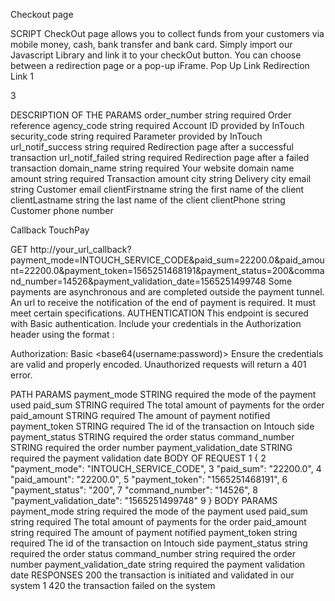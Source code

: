 Checkout page

SCRIPT
CheckOut page allows you to collect funds from your customers via mobile money, cash, bank transfer and bank card. Simply import our Javascript Library and link it to your checkOut button. You can choose between a redirection page or a pop-up iFrame.
Pop Up Link
Redirection Link
1
<script src=https://touchpay.gutouch.com/touchpay/script/prod_touchpay-0.0.1.js
2
  type="text/javascript"></script>
3
  <script type="text/javascript">
4
  Function calltouchpay(){
5
  SendPaymentInfos(order_number, agency_code, secure_code, domain_name, url_redirection_success, url_redirection_failed, amount, city, email, clientFirstName, clientLastName, clientPhone);
6
}
7
</script>
DESCRIPTION OF THE PARAMS
order_number
string
required
Order reference
agency_code
string
required
Account ID provided by InTouch
security_code
string
required
Parameter provided by InTouch
url_notif_success
string
required
Redirection page after a successful transaction
url_notif_failed
string
required
Redirection page after a failed transaction
domain_name
string
required
Your website domain name
amount
string
required
Transaction amount
city
string
Delivery city
email
string
Customer email
clientFirstname
string
the first name of the client
clientLastname
string
the last name of the client
clientPhone
string
Customer phone number

Callback TouchPay

GET
http://your_url_callback?payment_mode=INTOUCH_SERVICE_CODE&paid_sum=22200.0&paid_amount=22200.0&payment_token=1565251468191&payment_status=200&command_number=14526&payment_validation_date=1565251499748
Some payments are asynchronous and are completed outside the payment tunnel. An url to receive the notification of the end of payment is required. It must meet certain specifications.
AUTHENTICATION
This endpoint is secured with Basic authentication. Include your credentials in the Authorization header using the format :

Authorization: Basic <base64(username:password)>
Ensure the credentials are valid and properly encoded. Unauthorized requests will return a 401 error.

PATH PARAMS
payment_mode
STRING
required
the mode of the payment used
paid_sum
STRING
required
The total amount of payments for the order
paid_amount
STRING
required
The amount of payment notified
payment_token
STRING
required
The id of the transaction on Intouch side
payment_status
STRING
required
the order status
command_number
STRING
required
the order number
payment_validation_date
STRING
required
the payment validation date
BODY OF REQUEST
1
{
2
    "payment_mode": "INTOUCH_SERVICE_CODE",
3
    "paid_sum": "22200.0",
4
    "paid_amount": "22200.0",
5
    "payment_token": "1565251468191",
6
    "payment_status": "200",
7
    "command_number": "14526",
8
    "payment_validation_date": "1565251499748"
9
}
BODY PARAMS
payment_mode
string
required
the mode of the payment used
paid_sum
string
required
The total amount of payments for the order
paid_amount
string
required
The amount of payment notified
payment_token
string
required
The id of the transaction on Intouch side
payment_status
string
required
the order status
command_number
string
required
the order number
payment_validation_date
string
required
the payment validation date
RESPONSES
 200
the transaction is initiated and validated in our system
1
 420
the transaction failed on the system